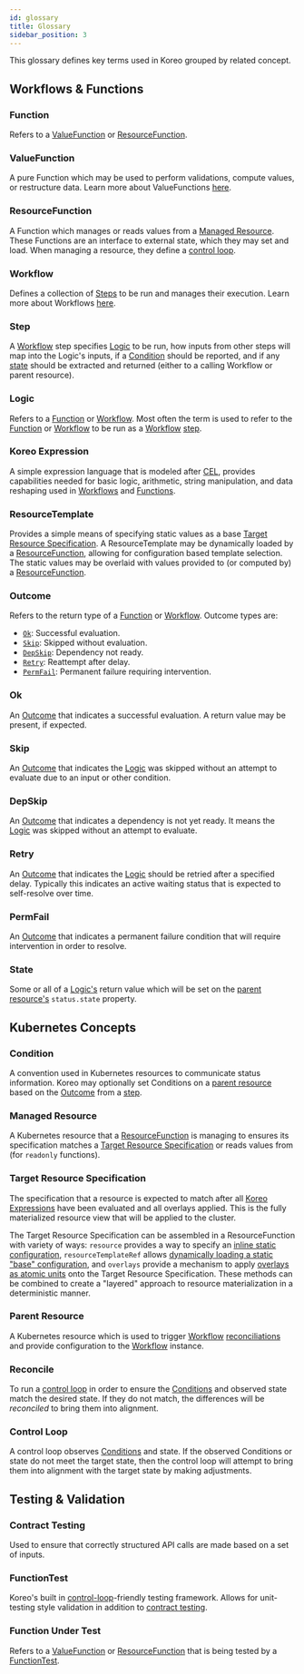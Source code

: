 ```yaml
---
id: glossary
title: Glossary
sidebar_position: 3
---
```


This glossary defines key terms used in Koreo grouped by related concept.

## Workflows & Functions

### Function
Refers to a [ValueFunction](#valuefunction) or [ResourceFunction](#resourcefunction).

### ValueFunction
A pure Function which may be used to perform validations, compute values, or
restructure data. Learn more about ValueFunctions [here](../value-function.md).

### ResourceFunction
A Function which manages or reads values from a [Managed
Resource](#managed-resource). These Functions are an interface to external
state, which they may set and load. When managing a resource, they define a
[control loop](#control-loop).

### Workflow
Defines a collection of [Steps](#step) to be run and manages their execution.
Learn more about Workflows [here](../workflow.md).

### Step  
A [Workflow](#workflow) step specifies [Logic](#logic) to be run, how inputs
from other steps will map into the Logic's inputs, if a [Condition](#condition)
should be reported, and if any [state](#state) should be extracted and returned
(either to a calling Workflow or parent resource).

### Logic
Refers to a [Function](#function) or [Workflow](#workflow). Most often the
term is used to refer to the [Function](#function) or [Workflow](#workflow)
to be run as a [Workflow](#workflow) [step](#step).

### Koreo Expression
A simple expression language that is modeled after
[CEL](https://github.com/google/cel-spec/blob/master/doc/langdef.md), provides
capabilities needed for basic logic, arithmetic, string manipulation, and data
reshaping used in [Workflows](#workflow) and [Functions](#function).

### ResourceTemplate
Provides a simple means of specifying static values as a base [Target Resource
Specification](#target-resource-specification). A ResourceTemplate may be
dynamically loaded by a [ResourceFunction](#resourcefunction), allowing for
configuration based template selection. The static values may be overlaid with
values provided to (or computed by) a [ResourceFunction](#resourcefunction).

### Outcome  
Refers to the return type of a [Function](#function) or [Workflow](#workflow).
Outcome types are:
- [`Ok`](#ok): Successful evaluation.
- [`Skip`](#skip): Skipped without evaluation.
- [`DepSkip`](#depskip): Dependency not ready.
- [`Retry`](#retry): Reattempt after delay.
- [`PermFail`](#permfail): Permanent failure requiring intervention.

### Ok
An [Outcome](#outcome) that indicates a successful evaluation. A return value
may be present, if expected.

### Skip  
An [Outcome](#outcome) that indicates the [Logic](#logic) was skipped without
an attempt to evaluate due to an input or other condition.

### DepSkip  
An [Outcome](#outcome) that indicates a dependency is not yet ready. It means
the [Logic](#logic) was skipped without an attempt to evaluate.

### Retry  
An [Outcome](#outcome) that indicates the [Logic](#logic) should be retried
after a specified delay. Typically this indicates an active waiting status that
is expected to self-resolve over time.

### PermFail  
An [Outcome](#outcome) that indicates a permanent failure condition that will
require intervention in order to resolve.

### State
Some or all of a [Logic's](#logic) return value which will be set on the
[parent resource's](#parent-resource) `status.state` property.

## Kubernetes Concepts

### Condition  
A convention used in Kubernetes resources to communicate status information.
Koreo may optionally set Conditions on a [parent resource](#parent-resource)
based on the [Outcome](#outcome) from a [step](#step).

### Managed Resource  
A Kubernetes resource that a [ResourceFunction](#resourcefunction) is managing
to ensures its specification matches a
[Target Resource Specification](#target-resource-specification) or reads values
from (for `readonly` functions).

### Target Resource Specification
The specification that a resource is expected to match after all [Koreo
Expressions](#koreo-expression) have been evaluated and all overlays applied.
This is the fully materialized resource view that will be applied to the
cluster.

The Target Resource Specification can be assembled in a ResourceFunction with
variety of ways: `resource` provides a way to specify an [inline static configuration](../resource-function.md#inline-target-resource-specification),
`resourceTemplateRef` allows [dynamically loading a static "base" configuration](../resource-function.md#dynamically-loaded-target-resource-specification),
and `overlays` provide a mechanism to apply [overlays as atomic units](../resource-function.md#atomic-overlays-to-encapsulate-logic)
onto the Target Resource Specification. These methods can be combined to create
a "layered" approach to resource materialization in a deterministic manner.

### Parent Resource  
A Kubernetes resource which is used to trigger [Workflow](#workflow)
[reconciliations](#reconcile) and provide configuration to the
[Workflow](#workflow) instance.

### Reconcile  
To run a [control loop](#control-loop) in order to ensure the
[Conditions](#condition) and observed state match the desired state. If they do
not match, the differences will be _reconciled_ to bring them into alignment.

### Control Loop  
A control loop observes [Conditions](#condition) and state. If the observed
Conditions or state do not meet the target state, then the control loop will
attempt to bring them into alignment with the target state by making
adjustments.

## Testing & Validation

### Contract Testing  
Used to ensure that correctly structured API calls are made based on a set of
inputs.

### FunctionTest  
Koreo's built in [control-loop](#control-loop)-friendly testing framework.
Allows for unit-testing style validation in addition to [contract
testing](#contract-testing).

### Function Under Test
Refers to a [ValueFunction](#valuefunction) or
[ResourceFunction](#resourcefunction) that is being tested by a
[FunctionTest](#functiontest).
